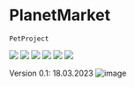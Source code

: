 # PlanetMarket
`PetProject`
<p>
  <img src="https://img.shields.io/badge/Python-yellow?style=for-the-badge&logo=python&logoColor=blue" />
  <img src="https://img.shields.io/badge/JavaScript-yellow?style=for-the-badge&logo=javascript&logoColor=black" />
  <img src="https://img.shields.io/badge/Bootstrap-563D7C?style=for-the-badge&logo=bootstrap&logoColor=white" />
  <img src="https://img.shields.io/badge/Django-092E20?style=for-the-badge&logo=django&logoColor=white" />
  <img src="https://img.shields.io/badge/Postgresql-blue?style=for-the-badge&logo=Postgresql&logoColor=white" />
  <img src="https://img.shields.io/badge/Docker-blue?style=for-the-badge&logo=docker&logoColor=white" />
</p>

Version 0.1: 18.03.2023
![image](https://user-images.githubusercontent.com/81479851/226109609-d30cfe58-adde-45b1-99e3-fe794c01a0d6.png)
